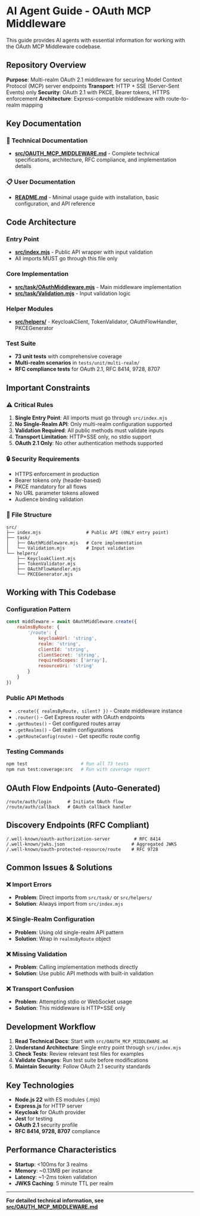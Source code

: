 # AI Agent Guide - OAuth MCP Middleware

This guide provides AI agents with essential information for working with the OAuth MCP Middleware codebase.

## Repository Overview

**Purpose**: Multi-realm OAuth 2.1 middleware for securing Model Context Protocol (MCP) server endpoints
**Transport**: HTTP + SSE (Server-Sent Events) only
**Security**: OAuth 2.1 with PKCE, Bearer tokens, HTTPS enforcement
**Architecture**: Express-compatible middleware with route-to-realm mapping

## Key Documentation

### 📖 Technical Documentation
- **[src/OAUTH_MCP_MIDDLEWARE.md](./src/OAUTH_MCP_MIDDLEWARE.md)** - Complete technical specifications, architecture, RFC compliance, and implementation details

### 📋 User Documentation  
- **[README.md](./README.md)** - Minimal usage guide with installation, basic configuration, and API reference

## Code Architecture

### Entry Point
- **[src/index.mjs](./src/index.mjs)** - Public API wrapper with input validation
- All imports MUST go through this file only

### Core Implementation
- **[src/task/OAuthMiddleware.mjs](./src/task/OAuthMiddleware.mjs)** - Main middleware implementation
- **[src/task/Validation.mjs](./src/task/Validation.mjs)** - Input validation logic

### Helper Modules
- **[src/helpers/](./src/helpers/)** - KeycloakClient, TokenValidator, OAuthFlowHandler, PKCEGenerator

### Test Suite
- **73 unit tests** with comprehensive coverage
- **Multi-realm scenarios** in `tests/unit/multi-realm/`
- **RFC compliance tests** for OAuth 2.1, RFC 8414, 9728, 8707

## Important Constraints

### ⚠️ Critical Rules
1. **Single Entry Point**: All imports must go through `src/index.mjs`
2. **No Single-Realm API**: Only multi-realm configuration supported
3. **Validation Required**: All public methods must validate inputs
4. **Transport Limitation**: HTTP+SSE only, no stdio support
5. **OAuth 2.1 Only**: No other authentication methods supported

### 🔒 Security Requirements
- HTTPS enforcement in production
- Bearer tokens only (header-based)
- PKCE mandatory for all flows
- No URL parameter tokens allowed
- Audience binding validation

### 📁 File Structure
```
src/
├── index.mjs                 # Public API (ONLY entry point)
├── task/
│   ├── OAuthMiddleware.mjs   # Core implementation
│   └── Validation.mjs        # Input validation
└── helpers/
    ├── KeycloakClient.mjs
    ├── TokenValidator.mjs
    ├── OAuthFlowHandler.mjs
    └── PKCEGenerator.mjs
```

## Working with This Codebase

### Configuration Pattern
```javascript
const middleware = await OAuthMiddleware.create({
    realmsByRoute: {
        '/route': {
            keycloakUrl: 'string',
            realm: 'string', 
            clientId: 'string',
            clientSecret: 'string',
            requiredScopes: ['array'],
            resourceUri: 'string'
        }
    }
})
```

### Public API Methods
- `.create({ realmsByRoute, silent? })` - Create middleware instance
- `.router()` - Get Express router with OAuth endpoints
- `.getRoutes()` - Get configured routes array
- `.getRealms()` - Get realm configurations
- `.getRouteConfig(route)` - Get specific route config

### Testing Commands
```bash
npm test                    # Run all 73 tests
npm run test:coverage:src   # Run with coverage report
```

## OAuth Flow Endpoints (Auto-Generated)
```
/route/auth/login      # Initiate OAuth flow
/route/auth/callback   # OAuth callback handler
```

## Discovery Endpoints (RFC Compliant)
```
/.well-known/oauth-authorization-server         # RFC 8414
/.well-known/jwks.json                         # Aggregated JWKS
/.well-known/oauth-protected-resource/route    # RFC 9728
```

## Common Issues & Solutions

### ❌ Import Errors
- **Problem**: Direct imports from `src/task/` or `src/helpers/`
- **Solution**: Always import from `src/index.mjs`

### ❌ Single-Realm Configuration
- **Problem**: Using old single-realm API pattern
- **Solution**: Wrap in `realmsByRoute` object

### ❌ Missing Validation
- **Problem**: Calling implementation methods directly
- **Solution**: Use public API methods with built-in validation

### ❌ Transport Confusion  
- **Problem**: Attempting stdio or WebSocket usage
- **Solution**: This middleware is HTTP+SSE only

## Development Workflow

1. **Read Technical Docs**: Start with `src/OAUTH_MCP_MIDDLEWARE.md`
2. **Understand Architecture**: Single entry point through `src/index.mjs`
3. **Check Tests**: Review relevant test files for examples
4. **Validate Changes**: Run test suite before modifications
5. **Maintain Security**: Follow OAuth 2.1 security standards

## Key Technologies

- **Node.js 22** with ES modules (.mjs)
- **Express.js** for HTTP server
- **Keycloak** for OAuth provider
- **Jest** for testing
- **OAuth 2.1** security profile
- **RFC 8414, 9728, 8707** compliance

## Performance Characteristics

- **Startup**: <100ms for 3 realms
- **Memory**: ~0.13MB per instance  
- **Latency**: ~1-2ms token validation
- **JWKS Caching**: 5 minute TTL per realm

---

**For detailed technical information, see [src/OAUTH_MCP_MIDDLEWARE.md](./src/OAUTH_MCP_MIDDLEWARE.md)**